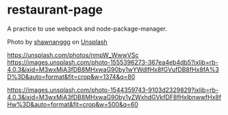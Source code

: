 # restaurant-page
A practice to use webpack and node-package-manager.


Photo by <a href="https://unsplash.com/@shawnanggg?utm_source=unsplash&utm_medium=referral&utm_content=creditCopyText">shawnanggg</a> on <a href="https://unsplash.com/photos/nmpW_WwwVSc?utm_source=unsplash&utm_medium=referral&utm_content=creditCopyText">Unsplash</a>

https://unsplash.com/photos/nmpW_WwwVSc
https://images.unsplash.com/photo-1555396273-367ea4eb4db5?ixlib=rb-4.0.3&ixid=M3wxMjA3fDB8MHxwaG90by1wYWdlfHx8fGVufDB8fHx8fA%3D%3D&auto=format&fit=crop&w=1374&q=80

https://images.unsplash.com/photo-1544359743-9103d2329829?ixlib=rb-4.0.3&ixid=M3wxMjA3fDB8MHxwaG90by1yZWxhdGVkfDF8fHxlbnwwfHx8fHw%3D&auto=format&fit=crop&w=500&q=60